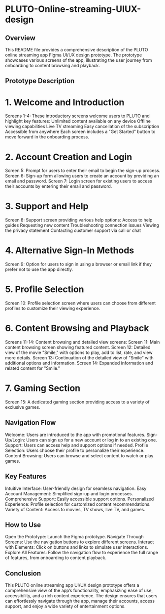 # PLUTO-Online-streaming-UIUX-design

## Overview
This README file provides a comprehensive description of the PLUTO online streaming app Figma UI/UX design prototype. The prototype showcases various screens of the app, illustrating the user journey from onboarding to content browsing and playback.

## Prototype Description
# 1. Welcome and Introduction
Screens 1-4: These introductory screens welcome users to PLUTO and highlight key features:
Unlimited content available on any device
Offline viewing capabilities
Live TV streaming
Easy cancellation of the subscription
Accessible from anywhere
Each screen includes a "Get Started" button to move forward in the onboarding process.

# 2. Account Creation and Login
Screen 5: Prompt for users to enter their email to begin the sign-up process.
Screen 6: Sign-up form allowing users to create an account by providing an email and password.
Screen 7: Login screen for existing users to access their accounts by entering their email and password.
# 3. Support and Help
Screen 8: Support screen providing various help options:
Access to help guides
Requesting new content
Troubleshooting connection issues
Viewing the privacy statement
Contacting customer support via call or chat
# 4. Alternative Sign-In Methods
Screen 9: Option for users to sign in using a browser or email link if they prefer not to use the app directly.
# 5. Profile Selection
Screen 10: Profile selection screen where users can choose from different profiles to customize their viewing experience.
# 6. Content Browsing and Playback
Screens 11-14: Content browsing and detailed view screens:
Screen 11: Main content browsing screen showing featured content.
Screen 12: Detailed view of the movie "Smile," with options to play, add to list, rate, and view more details.
Screen 13: Continuation of the detailed view of "Smile" with additional options and information.
Screen 14: Expanded information and related content for "Smile."
# 7. Gaming Section
Screen 15: A dedicated gaming section providing access to a variety of exclusive games.
## Navigation Flow
Welcome: Users are introduced to the app with promotional features.
Sign-Up/Login: Users can sign up for a new account or log in to an existing one.
Support: Users can access help and support options if needed.
Profile Selection: Users choose their profile to personalize their experience.
Content Browsing: Users can browse and select content to watch or play games.
## Key Features
Intuitive Interface: User-friendly design for seamless navigation.
Easy Account Management: Simplified sign-up and login processes.
Comprehensive Support: Easily accessible support options.
Personalized Experience: Profile selection for customized content recommendations.
Variety of Content: Access to movies, TV shows, live TV, and games.
## How to Use
Open the Prototype: Launch the Figma prototype.
Navigate Through Screens: Use the navigation buttons to explore different screens.
Interact with Elements: Click on buttons and links to simulate user interactions.
Explore All Features: Follow the navigation flow to experience the full range of features, from onboarding to content playback.

## Conclusion
This PLUTO online streaming app UI/UX design prototype offers a comprehensive view of the app’s functionality, emphasizing ease of use, accessibility, and a rich content experience. The design ensures that users can effortlessly navigate through the app, manage their accounts, access support, and enjoy a wide variety of entertainment options.
